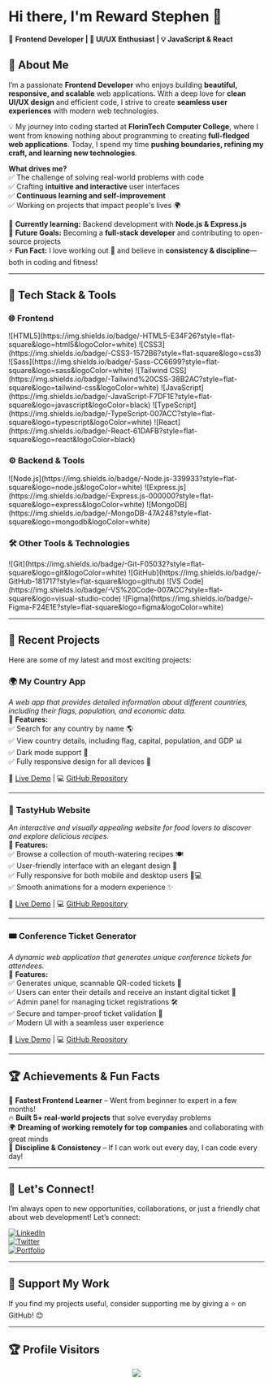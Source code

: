 # Hi there, I'm Reward Stephen 👋  
🚀 **Frontend Developer | 🎨 UI/UX Enthusiast | 💡 JavaScript & React**  

## 🌟 **About Me**  
I’m a passionate **Frontend Developer** who enjoys building **beautiful, responsive, and scalable** web applications. With a deep love for **clean UI/UX design** and efficient code, I strive to create **seamless user experiences** with modern web technologies.  

💡 My journey into coding started at **FlorinTech Computer College**, where I went from knowing nothing about programming to creating **full-fledged web applications**. Today, I spend my time **pushing boundaries, refining my craft, and learning new technologies**.  

**What drives me?**  
✅ The challenge of solving real-world problems with code  
✅ Crafting **intuitive and interactive** user interfaces  
✅ **Continuous learning and self-improvement**  
✅ Working on projects that impact people's lives 🌍  

🌱 **Currently learning:** Backend development with **Node.js & Express.js**  
🔭 **Future Goals:** Becoming a **full-stack developer** and contributing to open-source projects  
⚡ **Fun Fact:** I love working out 💪 and believe in **consistency & discipline**—both in coding and fitness!  

---

## 🔧 **Tech Stack & Tools**  

### 🌐 **Frontend**  
<div style="display:flex">
![HTML5](https://img.shields.io/badge/-HTML5-E34F26?style=flat-square&logo=html5&logoColor=white)  
![CSS3](https://img.shields.io/badge/-CSS3-1572B6?style=flat-square&logo=css3)  
![Sass](https://img.shields.io/badge/-Sass-CC6699?style=flat-square&logo=sass&logoColor=white)  
![Tailwind CSS](https://img.shields.io/badge/-Tailwind%20CSS-38B2AC?style=flat-square&logo=tailwind-css&logoColor=white)  
![JavaScript](https://img.shields.io/badge/-JavaScript-F7DF1E?style=flat-square&logo=javascript&logoColor=black)  
![TypeScript](https://img.shields.io/badge/-TypeScript-007ACC?style=flat-square&logo=typescript&logoColor=white)  
![React](https://img.shields.io/badge/-React-61DAFB?style=flat-square&logo=react&logoColor=black)  
</div>

### ⚙️ **Backend & Tools**  
<div style="display:flex">
![Node.js](https://img.shields.io/badge/-Node.js-339933?style=flat-square&logo=node.js&logoColor=white)  
![Express.js](https://img.shields.io/badge/-Express.js-000000?style=flat-square&logo=express&logoColor=white)  
![MongoDB](https://img.shields.io/badge/-MongoDB-47A248?style=flat-square&logo=mongodb&logoColor=white)  
</div>


### 🛠 **Other Tools & Technologies**  
<div style="display:flex">
![Git](https://img.shields.io/badge/-Git-F05032?style=flat-square&logo=git&logoColor=white)  
![GitHub](https://img.shields.io/badge/-GitHub-181717?style=flat-square&logo=github)  
![VS Code](https://img.shields.io/badge/-VS%20Code-007ACC?style=flat-square&logo=visual-studio-code)  
![Figma](https://img.shields.io/badge/-Figma-F24E1E?style=flat-square&logo=figma&logoColor=white)  
</div>

---

## 🚀 **Recent Projects**  
Here are some of my latest and most exciting projects:  

### 🌍 **My Country App**  
_A web app that provides detailed information about different countries, including their flags, population, and economic data._  
📌 **Features:**  
✅ Search for any country by name 🌎  
✅ View country details, including flag, capital, population, and GDP 📊  
✅ Dark mode support 🌙  
✅ Fully responsive design for all devices 📱  

🔗 [Live Demo](https://my-country-app-three.vercel.app/) | 💻 [GitHub Repository](https://github.com/Reward-steve/My-Country-App)  

---

### 🍔 **TastyHub Website**  
_An interactive and visually appealing website for food lovers to discover and explore delicious recipes._  
📌 **Features:**  
✅ Browse a collection of mouth-watering recipes 🍽️  
✅ User-friendly interface with an elegant design 🎨  
✅ Fully responsive for both mobile and desktop users 📱💻  
✅ Smooth animations for a modern experience ✨  

🔗 [Live Demo](https://tasty-hub-phi.vercel.app/) | 💻 [GitHub Repository](https://github.com/Reward-steve/Tasty-hub)  


---

### 🎟️ **Conference Ticket Generator**  
_A dynamic web application that generates unique conference tickets for attendees._  
📌 **Features:**  
✅ Generates unique, scannable QR-coded tickets 🎫  
✅ Users can enter their details and receive an instant digital ticket 📝  
✅ Admin panel for managing ticket registrations 🛠️  
✅ Secure and tamper-proof ticket validation 🔐  
✅ Modern UI with a seamless user experience  

🔗 [Live Demo](https://conference-ticket-generator-gamma.vercel.app/) | 💻 [GitHub Repository](https://github.com/Reward-steve/conference-ticket-generator-main)  


---

## 🏆 **Achievements & Fun Facts**  
🎯 **Fastest Frontend Learner** – Went from beginner to expert in a few months!  
🔥 **Built 5+ real-world projects** that solve everyday problems  
🌍 **Dreaming of working remotely for top companies** and collaborating with great minds  
💪 **Discipline & Consistency** – If I can work out every day, I can code every day!  

---

## 💬 **Let's Connect!**  
I’m always open to new opportunities, collaborations, or just a friendly chat about web development! Let’s connect:  

[![LinkedIn](https://img.shields.io/badge/-LinkedIn-0077B5?style=flat-square&logo=linkedin&logoColor=white)](https://www.linkedin.com/in/yourusername/)  
[![Twitter](https://img.shields.io/badge/-Twitter-1DA1F2?style=flat-square&logo=twitter&logoColor=white)](https://twitter.com/yourusername)  
[![Portfolio](https://img.shields.io/badge/-Portfolio-FF5733?style=flat-square&logo=web&logoColor=white)](https://yourwebsite.com)  

---

## 🚀 **Support My Work**  
If you find my projects useful, consider supporting me by giving a ⭐ on GitHub! 😊  

---

## 🏆 **Profile Visitors**  
<p align="center">
  <img src="https://visitor-badge.laobi.icu/badge?page_id=RewardStephen" />
</p>
